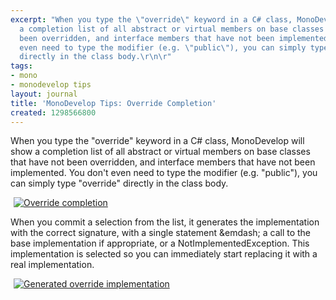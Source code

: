 ```yaml
---
excerpt: "When you type the \"override\" keyword in a C# class, MonoDevelop will show
  a completion list of all abstract or virtual members on base classes that have not
  been overridden, and interface members that have not been implemented. You don't
  even need to type the modifier (e.g. \"public\"), you can simply type \"override\"
  directly in the class body.\r\n\r"
tags:
- mono
- monodevelop tips
layout: journal
title: 'MonoDevelop Tips: Override Completion'
created: 1298566800
---
```

When you type the "override" keyword in a C# class, MonoDevelop will show a completion list of all abstract or virtual members on base classes that have not been overridden, and interface members that have not been implemented. You don't even need to type the modifier (e.g. "public"), you can simply type "override" directly in the class body.

<a href="http://mjhutchinson.com/files/images/md-tips/override-completion.png" rel="lightbox[md_tips_override]" title="Override completion"><img src="http://mjhutchinson.com/files/images/md-tips/t/override-completion.png" alt="Override completion" style="max-width:98%; display:block;margin-left:auto;margin-right:auto;" /></a>

When you commit a selection from the list, it generates the implementation with the correct signature, with a single statement &emdash; a call to the base implementation if appropriate, or a NotImplementedException. This implementation is selected so you can immediately start replacing it with a real implementation.

<a href="http://mjhutchinson.com/files/images/md-tips/override-completed.png" rel="lightbox[md_tips_override]" title="Generated override implementation"><img src="http://mjhutchinson.com/files/images/md-tips/t/override-completed.png" alt="Generated override implementation" style="max-width:98%; display:block;margin-left:auto;margin-right:auto;" /></a>
